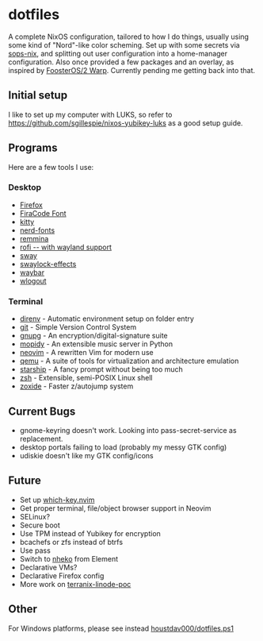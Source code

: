 # dotfiles

A complete NixOS configuration, tailored to how I do things, usually using some kind of "Nord"-like color scheming. Set up with some secrets via [sops-nix](https://github.com/Mic92/sops-nix), and splitting out user configuration into a home-manager configuration. Also once provided a few packages and an overlay, as inspired by [FoosterOS/2 Warp](https://github.com/lilyinstarlight/foosteros). Currently pending me getting back into that.

## Initial setup

I like to set up my computer with LUKS, so refer to <https://github.com/sgillespie/nixos-yubikey-luks> as a good setup guide.

## Programs

Here are a few tools I use:

### Desktop

- [Firefox](https://firefox.com/)
- [FiraCode Font](https://github.com/tonsky/FiraCode)
- [kitty](https://github.com/kovidgoyal/kitty)
- [nerd-fonts](https://github.com/ryanoasis/nerd-fonts)
- [remmina](https://gitlab.com/Remmina/Remmina)
- [rofi -- with wayland support](https://github.com/lbonn/rofi)
- [sway](https://github.com/swaywm/sway)
- [swaylock-effects](https://github.com/mortie/swaylock-effects)
- [waybar](https://github.com/Alexays/Waybar)
- [wlogout](https://github.com/ArtsyMacaw/wlogout)

### Terminal

- [direnv](https://github.com/direnv/direnv) - Automatic environment setup on folder entry
- [git](https://github.com/git/git) - Simple Version Control System
- [gnupg](https://gnupg.org/) - An encryption/digital-signature suite
- [mopidy](https://github.com/mopidy/mopdiy) - An extensible music server in Python
- [neovim](https://github.com/neovim/neovim) - A rewritten Vim for modern use
- [qemu](https://www.qemu.org) - A suite of tools for virtualization and architecture emulation
- [starship](https://github.com/starship/starship) - A fancy prompt without being too much
- [zsh](https://www.zsh.org/) - Extensible, semi-POSIX Linux shell
- [zoxide](https://github.com/ajeetdsouza/zoxide) - Faster z/autojump system

## Current Bugs

- gnome-keyring doesn't work. Looking into pass-secret-service as replacement.
- desktop portals failing to load (probably my messy GTK config)
- udiskie doesn't like my GTK config/icons

## Future

- Set up [which-key.nvim](https://github.com/folke/which-key.nvim)
- Get proper terminal, file/object browser support in Neovim
- SELinux?
- Secure boot
- Use TPM instead of Yubikey for encryption
- bcachefs or zfs instead of btrfs
- Use pass
- Switch to [nheko](https://github.com/nheko-reborn/nheko) from Element
- Declarative VMs?
- Declarative Firefox config
- More work on [terranix-linode-poc](https://github.com/houstdav000/terranix-linode-poc)

## Other

For Windows platforms, please see instead [houstdav000/dotfiles.ps1](https://github.com/houstdav000/dotfiles.ps1)

